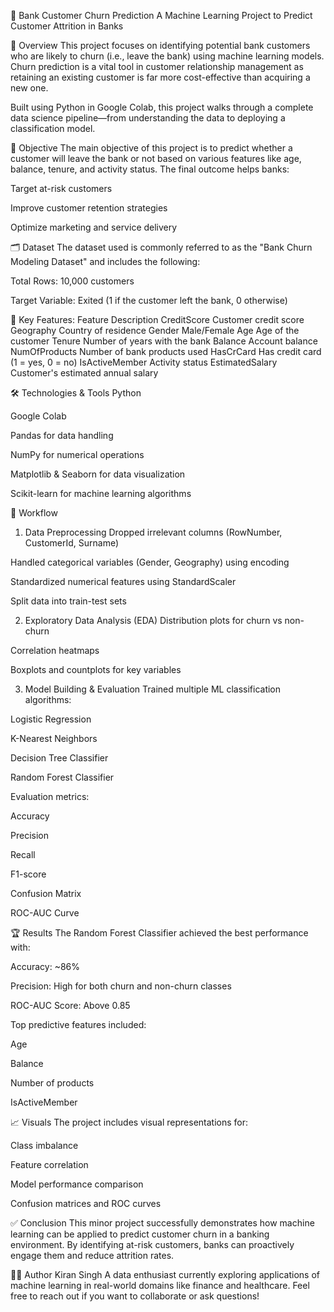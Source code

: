 💼 Bank Customer Churn Prediction
A Machine Learning Project to Predict Customer Attrition in Banks

📌 Overview
This project focuses on identifying potential bank customers who are likely to churn (i.e., leave the bank) using machine learning models. Churn prediction is a vital tool in customer relationship management as retaining an existing customer is far more cost-effective than acquiring a new one.

Built using Python in Google Colab, this project walks through a complete data science pipeline—from understanding the data to deploying a classification model.

🧠 Objective
The main objective of this project is to predict whether a customer will leave the bank or not based on various features like age, balance, tenure, and activity status. The final outcome helps banks:

Target at-risk customers

Improve customer retention strategies

Optimize marketing and service delivery

🗂️ Dataset
The dataset used is commonly referred to as the "Bank Churn Modeling Dataset" and includes the following:

Total Rows: 10,000 customers

Target Variable: Exited (1 if the customer left the bank, 0 otherwise)

🔑 Key Features:
Feature	Description
CreditScore	Customer credit score
Geography	Country of residence
Gender	Male/Female
Age	Age of the customer
Tenure	Number of years with the bank
Balance	Account balance
NumOfProducts	Number of bank products used
HasCrCard	Has credit card (1 = yes, 0 = no)
IsActiveMember	Activity status
EstimatedSalary	Customer's estimated annual salary

🛠️ Technologies & Tools
Python

Google Colab

Pandas for data handling

NumPy for numerical operations

Matplotlib & Seaborn for data visualization

Scikit-learn for machine learning algorithms

🔄 Workflow
1. Data Preprocessing
Dropped irrelevant columns (RowNumber, CustomerId, Surname)

Handled categorical variables (Gender, Geography) using encoding

Standardized numerical features using StandardScaler

Split data into train-test sets

2. Exploratory Data Analysis (EDA)
Distribution plots for churn vs non-churn

Correlation heatmaps

Boxplots and countplots for key variables

3. Model Building & Evaluation
Trained multiple ML classification algorithms:

Logistic Regression

K-Nearest Neighbors

Decision Tree Classifier

Random Forest Classifier

Evaluation metrics:

Accuracy

Precision

Recall

F1-score

Confusion Matrix

ROC-AUC Curve

🏆 Results
The Random Forest Classifier achieved the best performance with:

Accuracy: ~86%

Precision: High for both churn and non-churn classes

ROC-AUC Score: Above 0.85

Top predictive features included:

Age

Balance

Number of products

IsActiveMember

📈 Visuals
The project includes visual representations for:

Class imbalance

Feature correlation

Model performance comparison

Confusion matrices and ROC curves

✅ Conclusion
This minor project successfully demonstrates how machine learning can be applied to predict customer churn in a banking environment. By identifying at-risk customers, banks can proactively engage them and reduce attrition rates.

🧑‍💻 Author
Kiran Singh
A data enthusiast currently exploring applications of machine learning in real-world domains like finance and healthcare.
Feel free to reach out if you want to collaborate or ask questions!
